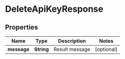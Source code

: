 

# DeleteApiKeyResponse


## Properties

| Name | Type | Description | Notes |
|------------ | ------------- | ------------- | -------------|
|**message** | **String** | Result message |  [optional] |



